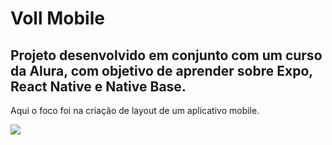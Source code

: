 # Voll Mobile

## Projeto desenvolvido em conjunto com um curso da Alura, com objetivo de aprender sobre Expo, React Native e Native Base.
Aqui o foco foi na criação de layout de um aplicativo mobile.

<p>
  <img src="assets/voll-gif.gif"/>
</p>